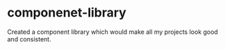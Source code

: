# componenet-library

Created a component library which would make all my projects look good and consistent.
